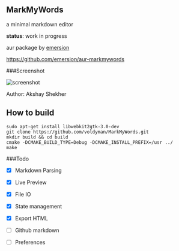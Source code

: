 MarkMyWords
-------------------

a minimal markdown editor

**status**: work in progress

aur package by [emersion](https://github.com/emersion)

https://github.com/emersion/aur-markmywords


###Screenshot

![screenshot](https://github.com/voldyman/MarkMyWords/raw/master/screenshots/screenshot-2015-1-4.png)

Author: Akshay Shekher

## How to build
    sudo apt-get install libwebkit2gtk-3.0-dev 
    git clone https://github.com/voldyman/MarkMyWords.git
    mkdir build && cd build 
    cmake -DCMAKE_BUILD_TYPE=Debug -DCMAKE_INSTALL_PREFIX=/usr ../
    make


###Todo

- [x] Markdown Parsing
- [x] Live Preview
- [x] File IO
- [x] State management
- [x] Export HTML
- [ ] Github markdown
- [ ] Preferences

